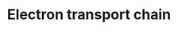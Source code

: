---
annotations:
- type: Pathway Ontology
  value: electron transport chain pathway
authors:
- Kdahlquist
- MaintBot
- AlexanderPico
- Khanspers
- FerryJagers
- Christine Chichester
- Mkutmon
- L Dupuis
- Egonw
- Eweitz
description: 'An electron transport chain(ETC) couples a chemical reaction between
  an electron donor (such as NADH) and an electron acceptor (such as O2) to the transfer
  of H+ ions across a membrane, through a set of mediating biochemical reactions.
  These H+ ions are used to produce adenosine triphosphate (ATP), the main energy
  intermediate in living organisms, as they move back across the membrane.  In mitochondria,
  it is the conversion of oxygen to water, NADH to NAD+ and succinate to fumarate
  that drives the transfer of H+ ions. Source: Wikipedia ([[wikipedia:Electron_transport_chain]])'
last-edited: 2021-05-15
organisms:
- Drosophila melanogaster
redirect_from:
- /index.php/Pathway:WP542
- /instance/WP542
schema-jsonld:
- '@context': https://schema.org/
  '@id': https://wikipathways.github.io/pathways/WP542.html
  '@type': Dataset
  creator:
    '@type': Organization
    name: WikiPathways
  description: 'An electron transport chain(ETC) couples a chemical reaction between
    an electron donor (such as NADH) and an electron acceptor (such as O2) to the
    transfer of H+ ions across a membrane, through a set of mediating biochemical
    reactions. These H+ ions are used to produce adenosine triphosphate (ATP), the
    main energy intermediate in living organisms, as they move back across the membrane.  In
    mitochondria, it is the conversion of oxygen to water, NADH to NAD+ and succinate
    to fumarate that drives the transfer of H+ ions. Source: Wikipedia ([[wikipedia:Electron_transport_chain]])'
  keywords:
  - Cytochrome C
  - UQCR-14L
  - COX7A1
  - mt:Cyt-b
  - UQCR-Q
  - NADH
  - NAD+
  - CG3803
  - ND-B14.5A
  - SdhBL
  - ATPsynC
  - COX6B
  - ND-19
  - UCP3
  - ND-30
  - UCP1
  - Ucp4A
  - COX11
  - ATPsynG
  - UCP2
  - ND-MLRQ
  - mt:CoIII
  - mt:ND4
  - ND4L
  - ND-42
  - ND-B22
  - ATPsynD
  - COX7C
  - ATPsynbeta
  - Succinate
  - Ant2
  - RFeSP
  - mt:CoI
  - mt:ND2
  - ND-SGDH
  - ND-13B
  - ATPsynB
  - O2
  - ox
  - ND-51L2
  - ND-13A
  - ATP5I
  - COX7A2L
  - COX8A
  - CG9065
  - Ubiquinone
  - SdhA
  - mt:ND1
  - ND-18
  - CG40472
  - ATP5E
  - mt:CoII
  - cype
  - UQCR
  - e-
  - ND-B12
  - ATPsynCF6L
  - ND-B18
  - Surf1
  - NDUFS5
  - ND6
  - Bmcp
  - NDUFV3
  - ATPsynO
  - ND-B8
  - H2O
  - CG14077
  - ND-49L
  - ND-24
  - ND-39
  - mt:ND3
  - ND-B14
  - FAD
  - mt:ND5
  - H+
  - ATPsyndelta
  - NDUFB1
  - ATPIF1
  - ND-20L
  - COX7A3
  - NDUFA3
  - COX7B
  - ATP8
  - NDUFA1
  - CG6629
  - ATPsynF
  - COX4
  - UQCR-C1
  - NDUFB6
  - ND-B17.2
  - NDUFC1
  - SdhD
  - blw
  - ND-75
  - ATP
  - mt:ATPase6
  - COX7A2
  - ND-PDSW
  - ND-ACP
  - NDUFB4
  - CG10731
  - ND-23
  - UQCR-C2
  - FADH2
  - UQCR-11
  - NDUFC2
  - COX5B
  - ND-ASHI
  - Scox
  - COX5A
  - TCA Cycle
  - ATPsyngamma
  license: CC0
  name: Electron transport chain
seo: CreativeWork
title: Electron transport chain
wpid: WP542
---